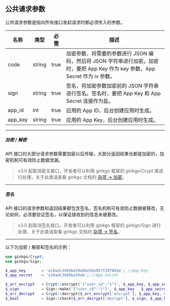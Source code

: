 ## 公共请求参数

公共请求参数是指向所有接口发起请求时都必须传入的参数。

| 名称 | 类型 | 必需 | 描述 |
| - | - | - | - |
| code | string | true | 加密参数，将需要的参数进行 JSON 编码，然后将 JSON 字符串进行加密。加密时，要把 App Key 作为 key 参数，App Secret 作为 iv 参数。 |
| sign | string | true | 签名，将加密参数加密前的 JSON 字符串进行签名。签名时，要把 App Key 和 App Secret 连接作为盐。  |
| app_id | int | true | 应用的 App ID，后台创建应用时生成。 |
| app_key | string | true | 应用的 App Key，后台创建应用时生成。 |

----------

##### 加密 / 解密

API 接口的大部分请求参数需要加密以后传输，大部分返回结果也都是加密的，加密机制可有效防止数据泄漏。

> v3.0 起取消密文接口，开发者可以利用 ginkgo 框架的 ginkgo/Crypt 类进行处理，关于此类请查看 ginkgo 文档的 [杂项 -> 加密](//doc.baigo.net/ginkgo/misc/crypt)。

----------

<span id="sign"></a>

##### 签名

API 接口的请求参数和返回结果都包含签名，签名机制可有效防止数据被篡改，无论如何，必须要验证签名，以保证接收到的信息未被篡改。

> v3.0 起取消签名接口，开发者可以利用 ginkgo 框架的 ginkgo/Sign 进行处理，关于此类请查看 ginkgo 文档的 [杂项 -> 签名](//doc.baigo.net/ginkgo/misc/sign)。

----------

以下为加密 / 解密和签名的示例：

``` php
use ginkgo/Crypt;
use ginkgo/Sign;

$_app_key       = 'e10adc3949ba59abbe56e057f20f883e'; //App Key
$_app_secret    = 'e10adc3949ba59ab'; //App Secret

$_arr_encrypt   = Crypt::encrypt('{"user_id":"1"}', $_app_key, $_app_secret); //加密
$_sign          = Sign::make('{"user_id":"1"}', $_app_key . $_app_secret); //签名
$_arr_decrypt   = Crypt::decrypt($_arr_encrypt['encrypt'], $_app_key, $_app_secret); //解密
$_bool          = Sign::check($_arr_decrypt['decrypt'], $_sign, $_app_key . $_app_secret)) { //验证签名
```
